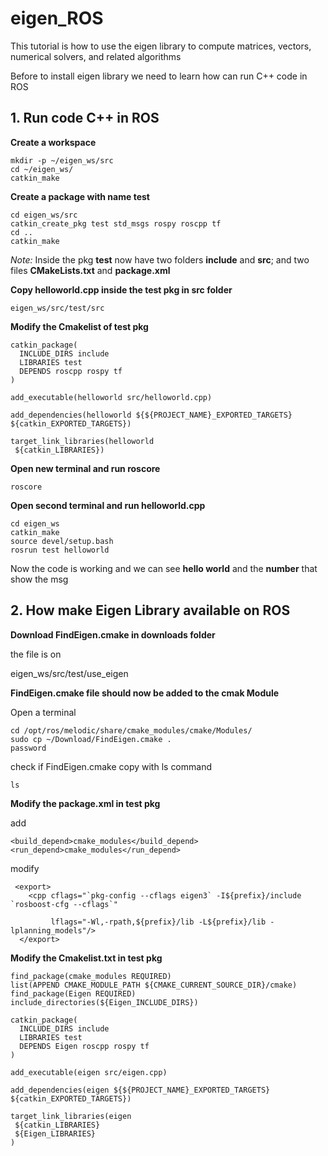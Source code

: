 # eigen_ROS
This tutorial is how to use the eigen library to compute matrices, vectors, numerical solvers, and related algorithms

Before to install eigen library we need to learn how can run C++ code in ROS

## **1. Run code C++ in ROS**

**Create a workspace**
```
mkdir -p ~/eigen_ws/src
cd ~/eigen_ws/
catkin_make
```
**Create a package with name test**
```
cd eigen_ws/src
catkin_create_pkg test std_msgs rospy roscpp tf
cd ..
catkin_make
```
_Note:_ Inside the pkg **test** now have two folders **include** and **src**; and two files **CMakeLists.txt** and **package.xml** 

**Copy helloworld.cpp inside the test pkg in src folder**

```
eigen_ws/src/test/src
```
**Modify the Cmakelist of test pkg**
```
catkin_package(
  INCLUDE_DIRS include
  LIBRARIES test
  DEPENDS roscpp rospy tf	 
)
```

```
add_executable(helloworld src/helloworld.cpp)
```

```
add_dependencies(helloworld ${${PROJECT_NAME}_EXPORTED_TARGETS} ${catkin_EXPORTED_TARGETS})
```

```
target_link_libraries(helloworld 
 ${catkin_LIBRARIES})
```
**Open new terminal and run roscore**
```
roscore
```
**Open second terminal and run helloworld.cpp**

```
cd eigen_ws
catkin_make
source devel/setup.bash
rosrun test helloworld

```
Now the code is working and we can see **hello world** and the **number** that show the msg 

## **2. How make Eigen Library available on ROS**

**Download FindEigen.cmake in downloads folder**

the file is on 

eigen_ws/src/test/use_eigen

**FindEigen.cmake file should now be added to the cmak Module**

Open a terminal

```
cd /opt/ros/melodic/share/cmake_modules/cmake/Modules/
sudo cp ~/Download/FindEigen.cmake .
password
```
check if FindEigen.cmake copy with ls command
```
ls
```

**Modify the package.xml in test pkg**

add 

```
<build_depend>cmake_modules</build_depend>
<run_depend>cmake_modules</run_depend>
```
modify
```
 <export>
    <cpp cflags="`pkg-config --cflags eigen3` -I${prefix}/include `rosboost-cfg --cflags`" 

         lflags="-Wl,-rpath,${prefix}/lib -L${prefix}/lib -lplanning_models"/>
  </export>
```
**Modify the Cmakelist.txt in test pkg**

```
find_package(cmake_modules REQUIRED)
list(APPEND CMAKE_MODULE_PATH ${CMAKE_CURRENT_SOURCE_DIR}/cmake)
find_package(Eigen REQUIRED)
include_directories(${Eigen_INCLUDE_DIRS})

```

```
catkin_package(
  INCLUDE_DIRS include
  LIBRARIES test
  DEPENDS Eigen roscpp rospy tf	   
)
```

```
add_executable(eigen src/eigen.cpp)
```

```
add_dependencies(eigen ${${PROJECT_NAME}_EXPORTED_TARGETS} ${catkin_EXPORTED_TARGETS})
```

```
target_link_libraries(eigen
 ${catkin_LIBRARIES}
 ${Eigen_LIBRARIES}   
)

```
